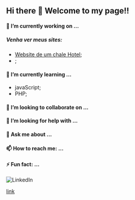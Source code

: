 ## Hi there 👋 Welcome to my page!!


#### 🔭 I’m currently working on ...

##### Venha ver meus sites:
- [Website de um chale Hotel](https://herrereder.github.io/Chale-Hotel/);
- []();


#### 🌱 I’m currently learning ...

- javaScript;
- PHP;

#### 👯 I’m looking to collaborate on ...


#### 🤔 I’m looking for help with ...


#### 💬 Ask me about ...


#### 📫 How to reach me: ...


#### ⚡ Fun fact: ...

![LinkedIn](https://img.shields.io/badge/LinkedIn-0077B5?style=for-the-badge&logo=linkedin&logoColor=white)

[link](www.linkedin.com/in/Eder-Herrera)

